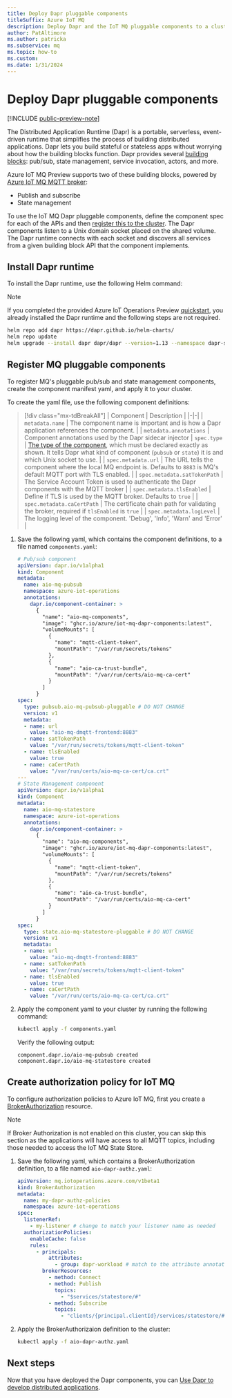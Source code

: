 ```yaml
---
title: Deploy Dapr pluggable components
titleSuffix: Azure IoT MQ
description: Deploy Dapr and the IoT MQ pluggable components to a cluster.
author: PatAltimore 
ms.author: patricka 
ms.subservice: mq
ms.topic: how-to
ms.custom:
ms.date: 1/31/2024
---
```


# Deploy Dapr pluggable components

[!INCLUDE [public-preview-note](../includes/public-preview-note.md)]

The Distributed Application Runtime (Dapr) is a portable, serverless, event-driven runtime that simplifies the process of building distributed applications. Dapr lets you build stateful or stateless apps without worrying about how the building blocks function. Dapr provides several [building blocks](https://docs.dapr.io/developing-applications/building-blocks/): pub/sub, state management, service invocation, actors, and more.  

Azure IoT MQ Preview supports two of these building blocks, powered by [Azure IoT MQ MQTT broker](../manage-mqtt-connectivity/overview-iot-mq.md):

- Publish and subscribe
- State management

To use the IoT MQ Dapr pluggable components, define the component spec for each of the APIs and then [register this to the cluster](https://docs.dapr.io/operations/components/pluggable-components-registration/). The Dapr components listen to a Unix domain socket placed on the shared volume. The Dapr runtime connects with each socket and discovers all services from a given building block API that the component implements.

## Install Dapr runtime

To install the Dapr runtime, use the following Helm command:

> [!NOTE]
> If you completed the provided Azure IoT Operations Preview [quickstart](../deploy-end-to-end-sample/quickstart-deploy.md), you already installed the Dapr runtime and the following steps are not required.

```bash
helm repo add dapr https://dapr.github.io/helm-charts/
helm repo update
helm upgrade --install dapr dapr/dapr --version=1.13 --namespace dapr-system --create-namespace --wait
```

## Register MQ pluggable components

To register MQ's pluggable pub/sub and state management components, create the component manifest yaml, and apply it to your cluster. 

To create the yaml file, use the following component definitions:

> [!div class="mx-tdBreakAll"]
> | Component | Description |
> |-|-|
> | `metadata.name` | The component name is important and is how a Dapr application references the component. |
> | `metadata.annotations` | Component annotations used by the Dapr sidecar injector
> | `spec.type` | [The type of the component](https://docs.dapr.io/operations/components/pluggable-components-registration/#define-the-component), which must be declared exactly as shown. It tells Dapr what kind of component (`pubsub` or `state`) it is and which Unix socket to use. |
> | `spec.metadata.url` | The URL tells the component where the local MQ endpoint is. Defaults to `8883` is MQ's default MQTT port with TLS enabled. |
> | `spec.metadata.satTokenPath` | The Service Account Token is used to authenticate the Dapr components with the MQTT broker |
> | `spec.metadata.tlsEnabled` |  Define if TLS is used by the MQTT broker. Defaults to `true` |
> | `spec.metadata.caCertPath` | The certificate chain path for validating the broker, required if `tlsEnabled` is `true` |
> | `spec.metadata.logLevel` | The logging level of the component. 'Debug', 'Info', 'Warn' and 'Error' |

1. Save the following yaml, which contains the component definitions, to a file named `components.yaml`:

    ```yml
    # Pub/sub component
    apiVersion: dapr.io/v1alpha1
    kind: Component
    metadata:
      name: aio-mq-pubsub
      namespace: azure-iot-operations
      annotations:
        dapr.io/component-container: >
          {
            "name": "aio-mq-components",
            "image": "ghcr.io/azure/iot-mq-dapr-components:latest",
            "volumeMounts": [
              {
                "name": "mqtt-client-token",
                "mountPath": "/var/run/secrets/tokens"
              },
              {
                "name": "aio-ca-trust-bundle",
                "mountPath": "/var/run/certs/aio-mq-ca-cert"
              }
            ]
          }
    spec:
      type: pubsub.aio-mq-pubsub-pluggable # DO NOT CHANGE
      version: v1
      metadata:
      - name: url
        value: "aio-mq-dmqtt-frontend:8883"
      - name: satTokenPath
        value: "/var/run/secrets/tokens/mqtt-client-token"
      - name: tlsEnabled
        value: true
      - name: caCertPath
        value: "/var/run/certs/aio-mq-ca-cert/ca.crt"
    ---
    # State Management component
    apiVersion: dapr.io/v1alpha1
    kind: Component
    metadata:
      name: aio-mq-statestore
      namespace: azure-iot-operations
      annotations:
        dapr.io/component-container: >
          {
            "name": "aio-mq-components",
            "image": "ghcr.io/azure/iot-mq-dapr-components:latest",
            "volumeMounts": [
              {
                "name": "mqtt-client-token",
                "mountPath": "/var/run/secrets/tokens"
              },
              {
                "name": "aio-ca-trust-bundle",
                "mountPath": "/var/run/certs/aio-mq-ca-cert"
              }
            ]
          }
    spec:
      type: state.aio-mq-statestore-pluggable # DO NOT CHANGE
      version: v1
      metadata:
      - name: url
        value: "aio-mq-dmqtt-frontend:8883"
      - name: satTokenPath
        value: "/var/run/secrets/tokens/mqtt-client-token"
      - name: tlsEnabled
        value: true
      - name: caCertPath
        value: "/var/run/certs/aio-mq-ca-cert/ca.crt"
    ```

1. Apply the component yaml to your cluster by running the following command:

    ```bash
    kubectl apply -f components.yaml
    ```

    Verify the following output:

    ```output
    component.dapr.io/aio-mq-pubsub created
    component.dapr.io/aio-mq-statestore created
    ```

## Create authorization policy for IoT MQ

To configure authorization policies to Azure IoT MQ, first you create a [BrokerAuthorization](../manage-mqtt-connectivity/howto-configure-authorization.md) resource.

> [!NOTE]
> If Broker Authorization is not enabled on this cluster, you can skip this section as the applications will have access to all MQTT topics, including those needed to access the IoT MQ State Store.

1. Save the following yaml, which contains a BrokerAuthorization definition, to a file named `aio-dapr-authz.yaml`:

    ```yml
    apiVersion: mq.iotoperations.azure.com/v1beta1
    kind: BrokerAuthorization
    metadata:
      name: my-dapr-authz-policies
      namespace: azure-iot-operations
    spec:
      listenerRef:
        - my-listener # change to match your listener name as needed
      authorizationPolicies:
        enableCache: false
        rules:
          - principals:
              attributes:
                - group: dapr-workload # match to the attribute annotated to the service account
            brokerResources:
              - method: Connect
              - method: Publish
                topics:
                  - "$services/statestore/#"
              - method: Subscribe
                topics:
                  - "clients/{principal.clientId}/services/statestore/#"
    ```

1. Apply the BrokerAuthorizaion definition to the cluster:

    ```bash
    kubectl apply -f aio-dapr-authz.yaml
    ```

## Next steps

Now that you have deployed the Dapr components, you can [Use Dapr to develop distributed applications](howto-develop-dapr-apps.md).
